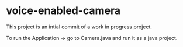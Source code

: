 # voice-enabled-camera

This project is an intial commit of a work in progress project.

To run the Application -> go to Camera.java and run it as a java project.
